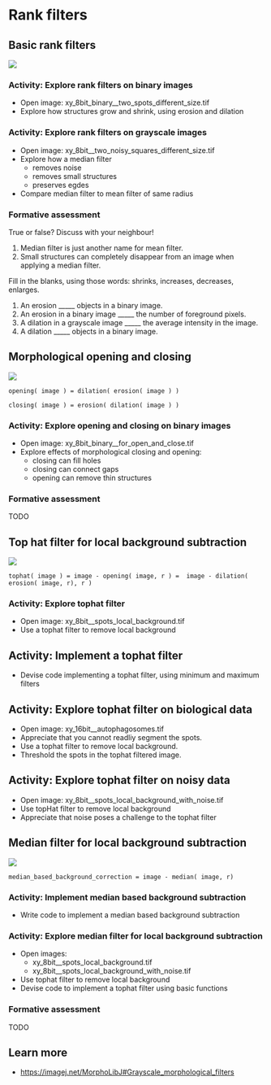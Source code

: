 # Rank filters

## Basic rank filters

<img src='https://g.gravizo.com/svg?
 digraph G {
    shift [fontcolor=white,color=white];
	"rank filters" -> awesome [label="  are"];
	"rank filters" -> minimum; 
	minimum -> erosion [label="  aka"];
	"rank filters" -> maximum; 
	maximum -> dilation [label="  aka"];
	"rank filters" -> median;
	"rank filters" -> "size" [label="  have"];
  }
'/>

### Activity: Explore rank filters on binary images

- Open image: xy_8bit_binary__two_spots_different_size.tif
- Explore how structures grow and shrink, using erosion and dilation

### Activity: Explore rank filters on grayscale images

- Open image: xy_8bit__two_noisy_squares_different_size.tif
- Explore how a median filter
	- removes noise
	- removes small structures
	- preserves egdes
- Compare median filter to mean filter of same radius


### Formative assessment

True or false? Discuss with your neighbour!

1. Median filter is just another name for mean filter.
2. Small structures can completely disappear from an image when applying a median filter.

Fill in the blanks, using those words: shrinks, increases, decreases, enlarges.

1. An erosion _____ objects in a binary image. 
2. An erosion in a binary image _____ the number of foreground pixels.
3. A dilation in a grayscale image _____ the average intensity in the image.
4. A dilation _____ objects in a binary image.


## Morphological opening and closing

<img src='https://g.gravizo.com/svg?
 digraph G {
    shift [fontcolor=white,color=white];
        "opening" -> "rank filter sequence" [label="  is"];
        "closing" -> "rank filter sequence" [label="  is"];
	"opening" -> "removes small structures";
	"closing" -> "fills small gaps";
  }
'/>

```
opening( image ) = dilation( erosion( image ) )
```

```
closing( image ) = erosion( dilation( image ) )
```


### Activity: Explore opening and closing on binary images

- Open image: xy_8bit_binary__for_open_and_close.tif
- Explore effects of morphological closing and opening:
	- closing can fill holes
	- closing can connect gaps
	- opening can remove thin structures 


### Formative assessment

TODO


## Top hat filter for local background subtraction

<img src='https://g.gravizo.com/svg?
 digraph G {
    shift [fontcolor=white,color=white];
	"tophat" -> "rank filter sequence"; 
	"tophat" -> "local background subtraction";
  }
'/>


```
tophat( image ) = image - opening( image, r ) =  image - dilation( erosion( image, r), r )
```


### Activity: Explore tophat filter

- Open image: xy_8bit__spots_local_background.tif
- Use a tophat filter to remove local background

## Activity: Implement a tophat filter

- Devise code implementing a tophat filter, using minimum and maximum filters

## Activity: Explore tophat filter on biological data

- Open image: xy_16bit__autophagosomes.tif 
- Appreciate that you cannot readliy segment the spots.
- Use a tophat filter to remove local background.
- Threshold the spots in the tophat filtered image.

## Activity: Explore tophat filter on noisy data

- Open image: xy_8bit__spots_local_background_with_noise.tif 
- Use topHat filter to remove local background
- Appreciate that noise poses a challenge to the tophat filter

## Median filter for local background subtraction

<img src='https://g.gravizo.com/svg?
 digraph G {
    shift [fontcolor=white,color=white];
	"median" -> "local background" [label="  approximates"];
	"median" -> "radius" -> "> object width";
	"radius" -> "< spatial background frequency";
  }
'/>


```
median_based_background_correction = image - median( image, r)
```

### Activity: Implement median based background subtraction

- Write code to implement a median based background subtraction


### Activity: Explore median filter for local background subtraction

- Open images: 
	- xy_8bit__spots_local_background.tif 
	- xy_8bit__spots_local_background_with_noise.tif 
- Use tophat filter to remove local background
- Devise code to implement a tophat filter using basic functions

### Formative assessment

TODO

## Learn more

- https://imagej.net/MorphoLibJ#Grayscale_morphological_filters



